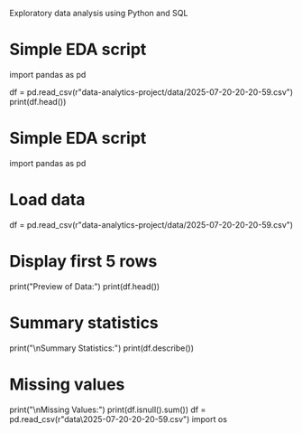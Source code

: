 
Exploratory data analysis using Python and SQL
# Simple EDA script
import pandas as pd

df = pd.read_csv(r"data-analytics-project/data/2025-07-20-20-20-59.csv")
print(df.head())
# Simple EDA script
import pandas as pd

# Load data
df = pd.read_csv(r"data-analytics-project/data/2025-07-20-20-20-59.csv")

# Display first 5 rows
print("Preview of Data:")
print(df.head())

# Summary statistics
print("\nSummary Statistics:")
print(df.describe())

# Missing values
print("\nMissing Values:")
print(df.isnull().sum())
df = pd.read_csv(r"data\2025-07-20-20-20-59.csv")
import os